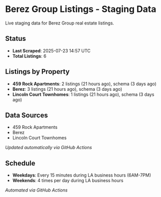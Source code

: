 # Berez Group Listings - Staging Data

Live staging data for Berez Group real estate listings.

## Status

- **Last Scraped**: 2025-07-23 14:57 UTC
- **Total Listings**: 6

## Listings by Property

- **459 Rock Apartments**: 2 listings (21 hours ago), schema (3 days ago)
- **Berez**: 3 listings (21 hours ago), schema (3 days ago)
- **Lincoln Court Townhomes**: 1 listings (21 hours ago), schema (3 days ago)

## Data Sources

- 459 Rock Apartments
- Berez
- Lincoln Court Townhomes

*Updated automatically via GitHub Actions*

## Schedule

- **Weekdays**: Every 15 minutes during LA business hours (6AM-7PM)
- **Weekends**: 4 times per day during LA business hours

*Automated via GitHub Actions*
